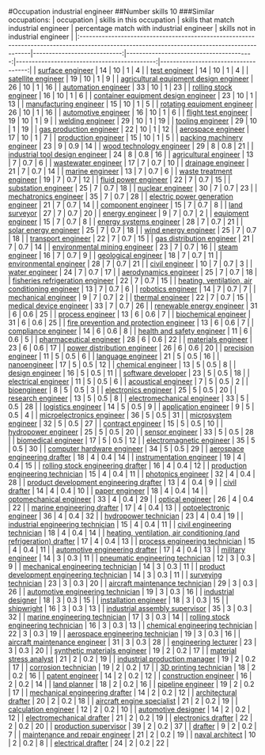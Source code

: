 #Occupation industrial engineer
##Number skills 10
###Similar occupations:
| occupation                                                                                                                                  |   skills in this occupation |   skills that match industrial engineer |   percentage match with industrial engineer |   skills not in industrial engineer |
|:--------------------------------------------------------------------------------------------------------------------------------------------|----------------------------:|----------------------------------------:|--------------------------------------------:|------------------------------------:|
| [surface engineer](surface_engineer.md)                                                                                                     |                          14 |                                      10 |                                         1   |                                   4 |
| [test engineer](test_engineer.md)                                                                                                           |                          14 |                                      10 |                                         1   |                                   4 |
| [satellite engineer](satellite_engineer.md)                                                                                                 |                          19 |                                      10 |                                         1   |                                   9 |
| [agricultural equipment design engineer](agricultural_equipment_design_engineer.md)                                                         |                          26 |                                      10 |                                         1   |                                  16 |
| [automation engineer](automation_engineer.md)                                                                                               |                          33 |                                      10 |                                         1   |                                  23 |
| [rolling stock engineer](rolling_stock_engineer.md)                                                                                         |                          16 |                                      10 |                                         1   |                                   6 |
| [container equipment design engineer](container_equipment_design_engineer.md)                                                               |                          23 |                                      10 |                                         1   |                                  13 |
| [manufacturing engineer](manufacturing_engineer.md)                                                                                         |                          15 |                                      10 |                                         1   |                                   5 |
| [rotating equipment engineer](rotating_equipment_engineer.md)                                                                               |                          26 |                                      10 |                                         1   |                                  16 |
| [automotive engineer](automotive_engineer.md)                                                                                               |                          16 |                                      10 |                                         1   |                                   6 |
| [flight test engineer](flight_test_engineer.md)                                                                                             |                          19 |                                      10 |                                         1   |                                   9 |
| [welding engineer](welding_engineer.md)                                                                                                     |                          29 |                                      10 |                                         1   |                                  19 |
| [tooling engineer](tooling_engineer.md)                                                                                                     |                          29 |                                      10 |                                         1   |                                  19 |
| [gas production engineer](gas_production_engineer.md)                                                                                       |                          22 |                                      10 |                                         1   |                                  12 |
| [aerospace engineer](aerospace_engineer.md)                                                                                                 |                          17 |                                      10 |                                         1   |                                   7 |
| [production engineer](production_engineer.md)                                                                                               |                          15 |                                      10 |                                         1   |                                   5 |
| [packing machinery engineer](packing_machinery_engineer.md)                                                                                 |                          23 |                                       9 |                                         0.9 |                                  14 |
| [wood technology engineer](wood_technology_engineer.md)                                                                                     |                          29 |                                       8 |                                         0.8 |                                  21 |
| [industrial tool design engineer](industrial_tool_design_engineer.md)                                                                       |                          24 |                                       8 |                                         0.8 |                                  16 |
| [agricultural engineer](agricultural_engineer.md)                                                                                           |                          13 |                                       7 |                                         0.7 |                                   6 |
| [wastewater engineer](wastewater_engineer.md)                                                                                               |                          17 |                                       7 |                                         0.7 |                                  10 |
| [drainage engineer](drainage_engineer.md)                                                                                                   |                          21 |                                       7 |                                         0.7 |                                  14 |
| [marine engineer](marine_engineer.md)                                                                                                       |                          13 |                                       7 |                                         0.7 |                                   6 |
| [waste treatment engineer](waste_treatment_engineer.md)                                                                                     |                          19 |                                       7 |                                         0.7 |                                  12 |
| [fluid power engineer](fluid_power_engineer.md)                                                                                             |                          22 |                                       7 |                                         0.7 |                                  15 |
| [substation engineer](substation_engineer.md)                                                                                               |                          25 |                                       7 |                                         0.7 |                                  18 |
| [nuclear engineer](nuclear_engineer.md)                                                                                                     |                          30 |                                       7 |                                         0.7 |                                  23 |
| [mechatronics engineer](mechatronics_engineer.md)                                                                                           |                          35 |                                       7 |                                         0.7 |                                  28 |
| [electric power generation engineer](electric_power_generation_engineer.md)                                                                 |                          21 |                                       7 |                                         0.7 |                                  14 |
| [component engineer](component_engineer.md)                                                                                                 |                          15 |                                       7 |                                         0.7 |                                   8 |
| [land surveyor](land_surveyor.md)                                                                                                           |                          27 |                                       7 |                                         0.7 |                                  20 |
| [energy engineer](energy_engineer.md)                                                                                                       |                           9 |                                       7 |                                         0.7 |                                   2 |
| [equipment engineer](equipment_engineer.md)                                                                                                 |                          15 |                                       7 |                                         0.7 |                                   8 |
| [energy systems engineer](energy_systems_engineer.md)                                                                                       |                          28 |                                       7 |                                         0.7 |                                  21 |
| [solar energy engineer](solar_energy_engineer.md)                                                                                           |                          25 |                                       7 |                                         0.7 |                                  18 |
| [wind energy engineer](wind_energy_engineer.md)                                                                                             |                          25 |                                       7 |                                         0.7 |                                  18 |
| [transport engineer](transport_engineer.md)                                                                                                 |                          22 |                                       7 |                                         0.7 |                                  15 |
| [gas distribution engineer](gas_distribution_engineer.md)                                                                                   |                          21 |                                       7 |                                         0.7 |                                  14 |
| [environmental mining engineer](environmental_mining_engineer.md)                                                                           |                          23 |                                       7 |                                         0.7 |                                  16 |
| [steam engineer](steam_engineer.md)                                                                                                         |                          16 |                                       7 |                                         0.7 |                                   9 |
| [geological engineer](geological_engineer.md)                                                                                               |                          18 |                                       7 |                                         0.7 |                                  11 |
| [environmental engineer](environmental_engineer.md)                                                                                         |                          28 |                                       7 |                                         0.7 |                                  21 |
| [civil engineer](civil_engineer.md)                                                                                                         |                          10 |                                       7 |                                         0.7 |                                   3 |
| [water engineer](water_engineer.md)                                                                                                         |                          24 |                                       7 |                                         0.7 |                                  17 |
| [aerodynamics engineer](aerodynamics_engineer.md)                                                                                           |                          25 |                                       7 |                                         0.7 |                                  18 |
| [fisheries refrigeration engineer](fisheries_refrigeration_engineer.md)                                                                     |                          22 |                                       7 |                                         0.7 |                                  15 |
| [heating, ventilation, air conditioning engineer](heating,_ventilation,_air_conditioning_engineer.md)                                       |                          13 |                                       7 |                                         0.7 |                                   6 |
| [robotics engineer](robotics_engineer.md)                                                                                                   |                          14 |                                       7 |                                         0.7 |                                   7 |
| [mechanical engineer](mechanical_engineer.md)                                                                                               |                           9 |                                       7 |                                         0.7 |                                   2 |
| [thermal engineer](thermal_engineer.md)                                                                                                     |                          22 |                                       7 |                                         0.7 |                                  15 |
| [medical device engineer](medical_device_engineer.md)                                                                                       |                          33 |                                       7 |                                         0.7 |                                  26 |
| [renewable energy engineer](renewable_energy_engineer.md)                                                                                   |                          31 |                                       6 |                                         0.6 |                                  25 |
| [process engineer](process_engineer.md)                                                                                                     |                          13 |                                       6 |                                         0.6 |                                   7 |
| [biochemical engineer](biochemical_engineer.md)                                                                                             |                          31 |                                       6 |                                         0.6 |                                  25 |
| [fire prevention and protection engineer](fire_prevention_and_protection_engineer.md)                                                       |                          13 |                                       6 |                                         0.6 |                                   7 |
| [compliance engineer](compliance_engineer.md)                                                                                               |                          14 |                                       6 |                                         0.6 |                                   8 |
| [health and safety engineer](health_and_safety_engineer.md)                                                                                 |                          11 |                                       6 |                                         0.6 |                                   5 |
| [pharmaceutical engineer](pharmaceutical_engineer.md)                                                                                       |                          28 |                                       6 |                                         0.6 |                                  22 |
| [materials engineer](materials_engineer.md)                                                                                                 |                          23 |                                       6 |                                         0.6 |                                  17 |
| [power distribution engineer](power_distribution_engineer.md)                                                                               |                          26 |                                       6 |                                         0.6 |                                  20 |
| [precision engineer](precision_engineer.md)                                                                                                 |                          11 |                                       5 |                                         0.5 |                                   6 |
| [language engineer](language_engineer.md)                                                                                                   |                          21 |                                       5 |                                         0.5 |                                  16 |
| [nanoengineer](nanoengineer.md)                                                                                                             |                          17 |                                       5 |                                         0.5 |                                  12 |
| [chemical engineer](chemical_engineer.md)                                                                                                   |                          13 |                                       5 |                                         0.5 |                                   8 |
| [design engineer](design_engineer.md)                                                                                                       |                          16 |                                       5 |                                         0.5 |                                  11 |
| [software developer](software_developer.md)                                                                                                 |                          23 |                                       5 |                                         0.5 |                                  18 |
| [electrical engineer](electrical_engineer.md)                                                                                               |                          11 |                                       5 |                                         0.5 |                                   6 |
| [acoustical engineer](acoustical_engineer.md)                                                                                               |                           7 |                                       5 |                                         0.5 |                                   2 |
| [bioengineer](bioengineer.md)                                                                                                               |                           8 |                                       5 |                                         0.5 |                                   3 |
| [electronics engineer](electronics_engineer.md)                                                                                             |                          25 |                                       5 |                                         0.5 |                                  20 |
| [research engineer](research_engineer.md)                                                                                                   |                          13 |                                       5 |                                         0.5 |                                   8 |
| [electromechanical engineer](electromechanical_engineer.md)                                                                                 |                          33 |                                       5 |                                         0.5 |                                  28 |
| [logistics engineer](logistics_engineer.md)                                                                                                 |                          14 |                                       5 |                                         0.5 |                                   9 |
| [application engineer](application_engineer.md)                                                                                             |                           9 |                                       5 |                                         0.5 |                                   4 |
| [microelectronics engineer](microelectronics_engineer.md)                                                                                   |                          36 |                                       5 |                                         0.5 |                                  31 |
| [microsystem engineer](microsystem_engineer.md)                                                                                             |                          32 |                                       5 |                                         0.5 |                                  27 |
| [contract engineer](contract_engineer.md)                                                                                                   |                          15 |                                       5 |                                         0.5 |                                  10 |
| [hydropower engineer](hydropower_engineer.md)                                                                                               |                          25 |                                       5 |                                         0.5 |                                  20 |
| [sensor engineer](sensor_engineer.md)                                                                                                       |                          33 |                                       5 |                                         0.5 |                                  28 |
| [biomedical engineer](biomedical_engineer.md)                                                                                               |                          17 |                                       5 |                                         0.5 |                                  12 |
| [electromagnetic engineer](electromagnetic_engineer.md)                                                                                     |                          35 |                                       5 |                                         0.5 |                                  30 |
| [computer hardware engineer](computer_hardware_engineer.md)                                                                                 |                          34 |                                       5 |                                         0.5 |                                  29 |
| [aerospace engineering drafter](aerospace_engineering_drafter.md)                                                                           |                          18 |                                       4 |                                         0.4 |                                  14 |
| [instrumentation engineer](instrumentation_engineer.md)                                                                                     |                          19 |                                       4 |                                         0.4 |                                  15 |
| [rolling stock engineering drafter](rolling_stock_engineering_drafter.md)                                                                   |                          16 |                                       4 |                                         0.4 |                                  12 |
| [production engineering technician](production_engineering_technician.md)                                                                   |                          15 |                                       4 |                                         0.4 |                                  11 |
| [photonics engineer](photonics_engineer.md)                                                                                                 |                          32 |                                       4 |                                         0.4 |                                  28 |
| [product development engineering drafter](product_development_engineering_drafter.md)                                                       |                          13 |                                       4 |                                         0.4 |                                   9 |
| [civil drafter](civil_drafter.md)                                                                                                           |                          14 |                                       4 |                                         0.4 |                                  10 |
| [paper engineer](paper_engineer.md)                                                                                                         |                          18 |                                       4 |                                         0.4 |                                  14 |
| [optomechanical engineer](optomechanical_engineer.md)                                                                                       |                          33 |                                       4 |                                         0.4 |                                  29 |
| [optical engineer](optical_engineer.md)                                                                                                     |                          26 |                                       4 |                                         0.4 |                                  22 |
| [marine engineering drafter](marine_engineering_drafter.md)                                                                                 |                          17 |                                       4 |                                         0.4 |                                  13 |
| [optoelectronic engineer](optoelectronic_engineer.md)                                                                                       |                          36 |                                       4 |                                         0.4 |                                  32 |
| [hydropower technician](hydropower_technician.md)                                                                                           |                          23 |                                       4 |                                         0.4 |                                  19 |
| [industrial engineering technician](industrial_engineering_technician.md)                                                                   |                          15 |                                       4 |                                         0.4 |                                  11 |
| [civil engineering technician](civil_engineering_technician.md)                                                                             |                          18 |                                       4 |                                         0.4 |                                  14 |
| [heating, ventilation, air conditioning (and refrigeration) drafter](heating,_ventilation,_air_conditioning_(and_refrigeration)_drafter.md) |                          17 |                                       4 |                                         0.4 |                                  13 |
| [process engineering technician](process_engineering_technician.md)                                                                         |                          15 |                                       4 |                                         0.4 |                                  11 |
| [automotive engineering drafter](automotive_engineering_drafter.md)                                                                         |                          17 |                                       4 |                                         0.4 |                                  13 |
| [military engineer](military_engineer.md)                                                                                                   |                          14 |                                       3 |                                         0.3 |                                  11 |
| [pneumatic engineering technician](pneumatic_engineering_technician.md)                                                                     |                          12 |                                       3 |                                         0.3 |                                   9 |
| [mechanical engineering technician](mechanical_engineering_technician.md)                                                                   |                          14 |                                       3 |                                         0.3 |                                  11 |
| [product development engineering technician](product_development_engineering_technician.md)                                                 |                          14 |                                       3 |                                         0.3 |                                  11 |
| [surveying technician](surveying_technician.md)                                                                                             |                          23 |                                       3 |                                         0.3 |                                  20 |
| [aircraft maintenance technician](aircraft_maintenance_technician.md)                                                                       |                          29 |                                       3 |                                         0.3 |                                  26 |
| [automotive engineering technician](automotive_engineering_technician.md)                                                                   |                          19 |                                       3 |                                         0.3 |                                  16 |
| [industrial designer](industrial_designer.md)                                                                                               |                          18 |                                       3 |                                         0.3 |                                  15 |
| [installation engineer](installation_engineer.md)                                                                                           |                          18 |                                       3 |                                         0.3 |                                  15 |
| [shipwright](shipwright.md)                                                                                                                 |                          16 |                                       3 |                                         0.3 |                                  13 |
| [industrial assembly supervisor](industrial_assembly_supervisor.md)                                                                         |                          35 |                                       3 |                                         0.3 |                                  32 |
| [marine engineering technician](marine_engineering_technician.md)                                                                           |                          17 |                                       3 |                                         0.3 |                                  14 |
| [rolling stock engineering technician](rolling_stock_engineering_technician.md)                                                             |                          16 |                                       3 |                                         0.3 |                                  13 |
| [chemical engineering technician](chemical_engineering_technician.md)                                                                       |                          22 |                                       3 |                                         0.3 |                                  19 |
| [aerospace engineering technician](aerospace_engineering_technician.md)                                                                     |                          19 |                                       3 |                                         0.3 |                                  16 |
| [aircraft maintenance engineer](aircraft_maintenance_engineer.md)                                                                           |                          31 |                                       3 |                                         0.3 |                                  28 |
| [engineering lecturer](engineering_lecturer.md)                                                                                             |                          23 |                                       3 |                                         0.3 |                                  20 |
| [synthetic materials engineer](synthetic_materials_engineer.md)                                                                             |                          19 |                                       2 |                                         0.2 |                                  17 |
| [material stress analyst](material_stress_analyst.md)                                                                                       |                          21 |                                       2 |                                         0.2 |                                  19 |
| [industrial production manager](industrial_production_manager.md)                                                                           |                          19 |                                       2 |                                         0.2 |                                  17 |
| [corrosion technician](corrosion_technician.md)                                                                                             |                          19 |                                       2 |                                         0.2 |                                  17 |
| [3D printing technician](3D_printing_technician.md)                                                                                         |                          18 |                                       2 |                                         0.2 |                                  16 |
| [patent engineer](patent_engineer.md)                                                                                                       |                          14 |                                       2 |                                         0.2 |                                  12 |
| [construction engineer](construction_engineer.md)                                                                                           |                          16 |                                       2 |                                         0.2 |                                  14 |
| [land planner](land_planner.md)                                                                                                             |                          18 |                                       2 |                                         0.2 |                                  16 |
| [pipeline engineer](pipeline_engineer.md)                                                                                                   |                          19 |                                       2 |                                         0.2 |                                  17 |
| [mechanical engineering drafter](mechanical_engineering_drafter.md)                                                                         |                          14 |                                       2 |                                         0.2 |                                  12 |
| [architectural drafter](architectural_drafter.md)                                                                                           |                          20 |                                       2 |                                         0.2 |                                  18 |
| [aircraft engine specialist](aircraft_engine_specialist.md)                                                                                 |                          21 |                                       2 |                                         0.2 |                                  19 |
| [calculation engineer](calculation_engineer.md)                                                                                             |                          12 |                                       2 |                                         0.2 |                                  10 |
| [automotive designer](automotive_designer.md)                                                                                               |                          14 |                                       2 |                                         0.2 |                                  12 |
| [electromechanical drafter](electromechanical_drafter.md)                                                                                   |                          21 |                                       2 |                                         0.2 |                                  19 |
| [electronics drafter](electronics_drafter.md)                                                                                               |                          22 |                                       2 |                                         0.2 |                                  20 |
| [production supervisor](production_supervisor.md)                                                                                           |                          39 |                                       2 |                                         0.2 |                                  37 |
| [drafter](drafter.md)                                                                                                                       |                           9 |                                       2 |                                         0.2 |                                   7 |
| [maintenance and repair engineer](maintenance_and_repair_engineer.md)                                                                       |                          21 |                                       2 |                                         0.2 |                                  19 |
| [naval architect](naval_architect.md)                                                                                                       |                          10 |                                       2 |                                         0.2 |                                   8 |
| [electrical drafter](electrical_drafter.md)                                                                                                 |                          24 |                                       2 |                                         0.2 |                                  22 |
